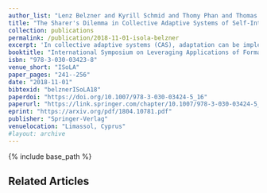 ```yaml
---
author_list: "Lenz Belzner and Kyrill Schmid and Thomy Phan and Thomas Gabor and Martin Wirsing"
title: "The Sharer's Dilemma in Collective Adaptive Systems of Self-Interested Agents"
collection: publications
permalink: /publication/2018-11-01-isola-belzner
excerpt: 'In collective adaptive systems (CAS), adaptation can be implemented by optimization wrt. utility. Agents in a CAS may be self-interested, while their utilities may depend on other agents’ choices. Independent optimization of agent utilities may yield poor individual and global reward due to locally interfering individual preferences. Joint optimization may scale poorly, and is impossible if agents cannot expose their preferences due to privacy or security issues.In this paper, we study utility sharing for mitigating this issue. Sharing utility with others may incentivize individuals to consider choices that are locally suboptimal but increase global reward. We illustrate our approach with a utility sharing variant of distributed cross entropy optimization. Empirical results show that utility sharing increases expected individual and global payoff in comparison to optimization without utility sharing.We also investigate the effect of greedy defectors in a CAS of sharing, self-interested agents. We observe that defection increases the mean expected individual payoff at the expense of sharing individuals’ payoff. We empirically show that the choice between defection and sharing yields a fundamental dilemma for self-interested agents in a CAS.'
booktitle: "International Symposium on Leveraging Applications of Formal Methods, Verification and Validation"
isbn: "978-3-030-03423-8"
venue_short: "ISoLA"
paper_pages: "241--256"
date: "2018-11-01"
bibtexid: "belznerISoLA18"
paperdoi: "https://doi.org/10.1007/978-3-030-03424-5_16"
paperurl: "https://link.springer.com/chapter/10.1007/978-3-030-03424-5_16"
eprint: "https://arxiv.org/pdf/1804.10781.pdf"
publisher: "Springer-Verlag"
venuelocation: "Limassol, Cyprus"
#layout: archive
---
```


{% include base_path %}

## Related Articles
